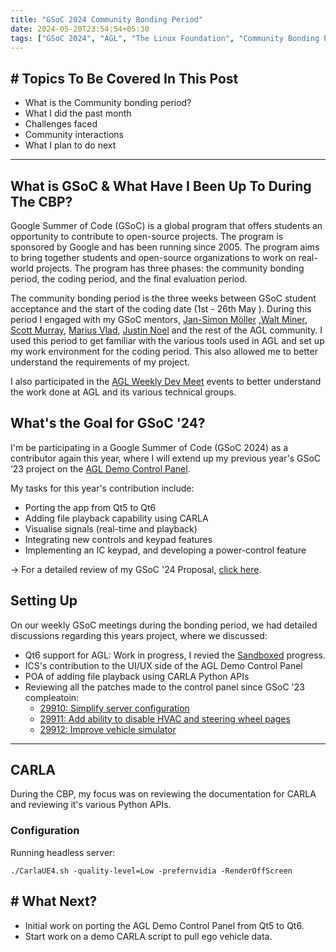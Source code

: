 ```yaml
---
title: "GSoC 2024 Community Bonding Period"
date: 2024-05-20T23:54:54+05:30
tags: ["GSoC 2024", "AGL", "The Linux Foundation", "Community Bonding Period"]
---
```



## # Topics To Be Covered In This Post
- What is the Community bonding period?
- What I did the past month
- Challenges faced
- Community interactions
- What I plan to do next 

---

## What is GSoC & What Have I Been Up To During The CBP?

Google Summer of Code (GSoC) is a global program that offers students an opportunity to contribute to open-source projects. The program is sponsored by Google and has been running since 2005. The program aims to bring together students and open-source organizations to work on real-world projects. The program has three phases: the community bonding period, the coding period, and the final evaluation period.

The community bonding period is the three weeks between GSoC student acceptance and the start of the coding date (1st - 26th May ). During this period I engaged with my GSoC mentors, [Jan-Simon Möller](mailto:jsmoeller@linuxfoundation.org) ,[Walt Miner](mailto:wminer@linuxfoundation.org), [Scott Murray](mailto:smurray@konsulko.com), [Marius Vlad](mailto:mvlad@collabora.com), [Justin Noel](mailto:justin@ics.com) and the rest of the AGL community. I used this period to get familiar with the various tools used in AGL and set up my work environment for the coding period. This also allowed me to better understand the requirements of my project.

I also participated in the  [AGL Weekly Dev Meet](https://wiki.automotivelinux.org/dev-call-info) events to better understand the work done at AGL and its various technical groups. 


## What's the Goal for GSoC '24?

I'm be participating in a Google Summer of Code (GSoC 2024) as a contributor again this year, where I will extend up my previous year's GSoC ‘23 project on the [AGL Demo Control Panel](https://gerrit.automotivelinux.org/gerrit/admin/repos/src/agl-demo-control-panel,general).

My tasks for this year's contribution include:
- Porting the app from Qt5 to Qt6
- Adding file playback capability using CARLA 
- Visualise signals (real-time and playback)
- Integrating new controls and keypad features
- Implementing an IC keypad, and developing a power-control feature

-> For a detailed review of my GSoC '24 Proposal, [click here](https://summerofcode.withgoogle.com/media/user/7727eb0be3f8/proposal/gAAAAABmU3pUuIt9F5ChR-_TYFPOXBtXiIz8kE18jMLc7uuhIDVODIrM2oLHgQ1IVLhIz6rxiNdfY6dXjpwTLNm30GEkT5rmwkaW6vtlJ3jsUsFG6eB20jY=.pdf).

## Setting Up

On our weekly GSoC meetings during the bonding period, we had detailed discussions regarding this years project, where we discussed:

- Qt6 support for AGL: Work in progress, I revied the [Sandboxed](https://git.automotivelinux.org/AGL/AGL-repo/log/?h=sandbox/jsmoeller/qt6 ) progress.
- ICS's contribution to the UI/UX side of the AGL Demo Control Panel
- POA of adding file playback using CARLA Python APIs
- Reviewing all the patches made to the control panel since GSoC '23 compleatoin:
	- [29910: Simplify server configuration](https://gerrit.automotivelinux.org/gerrit/c/src/agl-demo-control-panel/+/29910)
 	- [29911: Add ability to disable HVAC and steering wheel pages](https://gerrit.automotivelinux.org/gerrit/c/src/agl-demo-control-panel/+/29911)
 	- [29912: Improve vehicle simulator](https://gerrit.automotivelinux.org/gerrit/c/src/agl-demo-control-panel/+/29912)

--- 
## CARLA 

During the CBP, my focus was on reviewing the documentation for CARLA and reviewing it's various Python APIs.

### Configuration

Running headless server:
```
./CarlaUE4.sh -quality-level=Low -prefernvidia -RenderOffScreen
```

## # What Next?

- Initial work on porting the AGL Demo Control Panel from Qt5 to Qt6.
- Start work on a demo CARLA script to pull ego vehicle data.